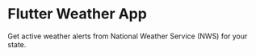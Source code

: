 # Flutter Weather App

Get active weather alerts from National Weather Service (NWS) for your state.
